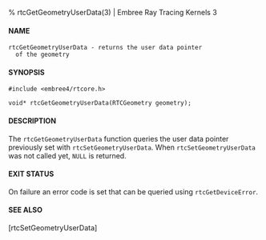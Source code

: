 % rtcGetGeometryUserData(3) | Embree Ray Tracing Kernels 3

#### NAME

    rtcGetGeometryUserData - returns the user data pointer
      of the geometry

#### SYNOPSIS

    #include <embree4/rtcore.h>

    void* rtcGetGeometryUserData(RTCGeometry geometry);

#### DESCRIPTION

The `rtcGetGeometryUserData` function queries the user data pointer
previously set with `rtcSetGeometryUserData`. When
`rtcSetGeometryUserData` was not called yet, `NULL` is returned.

#### EXIT STATUS

On failure an error code is set that can be queried using
`rtcGetDeviceError`.

#### SEE ALSO

[rtcSetGeometryUserData]
